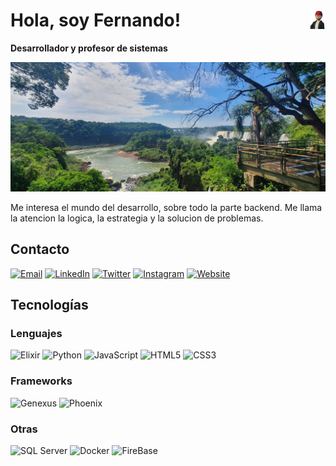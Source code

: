 # <img src="./images/avatar.png" width=5% align=right />Hola, soy Fernando!

**Desarrollador y profesor de sistemas**

<a href="https://forquera.github.io/"  target="_blank"><img src="./images/banner.jpg" borderRadius='1rem' boxShadow = '0 5px 18px rgba(0,0,0,0.3)'></a>

Me interesa el mundo del desarrollo, sobre todo la parte backend. Me llama la atencion la logica, la estrategia y la solucion de problemas.

## Contacto

[![Email](https://img.shields.io/badge/Email-D14836?style=for-the-badge&logo=gmail&logoColor=white)](mailto:fernandoexequielorquera@gmail.com)
[![LinkedIn](https://img.shields.io/badge/LinkedIn-blue?style=for-the-badge&logo=linkedin&logoColor=white)](https://www.linkedin.com/in/orquerafernando/)
[![Twitter](https://img.shields.io/badge/Twitter-1DA1F2?style=for-the-badge&logo=twitter&logoColor=white)](https://twitter.com/ferorqueraok)
[![Instagram](https://img.shields.io/badge/Instagram-B74A9D?style=for-the-badge&logo=instagram&logoColor=white)](https://www.instagram.com/fernando.exequiel.orquera)
[![Website](https://img.shields.io/badge/website-000000?style=for-the-badge&logo=About.Me&logoColor=white)](https://forquera.github.io/)

## Tecnologías

### Lenguajes

![Elixir](https://img.shields.io/badge/Elixir-674773?style=for-the-badge&logo=elixir&logoColor=white)
![Python](https://img.shields.io/badge/Python-FFD43B?style=for-the-badge&logo=python&logoColor=306998)
![JavaScript](https://img.shields.io/badge/JavaScript-323330?style=for-the-badge&logo=javascript&logoColor=F7DF1E)
![HTML5](https://img.shields.io/badge/HTML5-E34F26?style=for-the-badge&logo=html5&logoColor=white)
![CSS3](https://img.shields.io/badge/CSS3-1572B6?style=for-the-badge&logo=css3&logoColor=white)

### Frameworks

![Genexus](https://img.shields.io/badge/Genexus-C90034?style=for-the-badge&logo=genexus&logoColor=white)
![Phoenix](https://img.shields.io/badge/Phoenix-FD4F00?style=for-the-badge&logo=Phoenix%20Framework&logoColor=white)

### Otras

![SQL Server](https://img.shields.io/badge/SQL_Server-CC2927?style=for-the-badge&logo=microsoftsqlserver&logoColor=white)
![Docker](https://img.shields.io/badge/Docker-2CA5E0?style=for-the-badge&logo=docker&logoColor=white)
![FireBase](https://img.shields.io/badge/firebase-ffca28?style=for-the-badge&logo=firebase&logoColor=black)

<!--
**forquera/forquera** is a ✨ _special_ ✨ repository because its `README.md` (this file) appears on your GitHub profile.

Here are some ideas to get you started:

- 🔭 I’m currently working on ...
- 🌱 I’m currently learning ...
- 👯 I’m looking to collaborate on ...
- 🤔 I’m looking for help with ...
- 💬 Ask me about ...
- 📫 How to reach me: ...
- 😄 Pronouns: ...
- ⚡ Fun fact: ...
  -->
